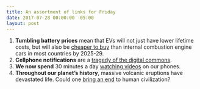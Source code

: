 ```yaml
---
title: An assortment of links for Friday
date: 2017-07-28 00:00:00 -05:00
layout: post
---
```


1. **Tumbling battery prices** mean that EVs will not just have lower lifetime costs, but will also be [cheaper to buy](https://about.bnef.com/blog/electric-vehicles-accelerate-54-new-car-sales-2040/) than internal combustion engine cars in most countries by 2025-29.
2. **Cellphone notifications** are a [tragedy of the digital commons](https://medium.com/positiveslope/notifications-a-tragedy-of-the-digital-commons-4a4d5eef2bc8).
3. **We now spend** 30 minutes a day [watching videos](https://qz.com/1030938/we-now-spend-30-minutes-a-day-watching-videos-on-our-phones/) on our phones.
4. **Throughout our planet’s history**, massive volcanic eruptions have devastated life. Could one [bring an end](http://www.bbc.com/future/story/20170724-would-a-supervolcano-eruption-wipe-us-out) to human civilization?
